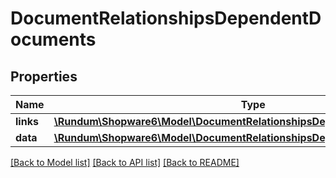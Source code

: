 # DocumentRelationshipsDependentDocuments

## Properties
Name | Type | Description | Notes
------------ | ------------- | ------------- | -------------
**links** | [**\Rundum\Shopware6\Model\DocumentRelationshipsDependentDocumentsLinks**](DocumentRelationshipsDependentDocumentsLinks.md) |  | [optional] 
**data** | [**\Rundum\Shopware6\Model\DocumentRelationshipsDependentDocumentsData[]**](DocumentRelationshipsDependentDocumentsData.md) |  | [optional] 

[[Back to Model list]](../../README.md#documentation-for-models) [[Back to API list]](../../README.md#documentation-for-api-endpoints) [[Back to README]](../../README.md)

